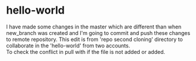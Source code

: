 # hello-world
I have made some changes in the master which are different than when new_branch was created and I'm going to commit and push these changes to remote repository.
This edit is from 'repo second cloning' directory to collaborate in the 'hello-world' from two accounts.  
To check the conflict in pull with if the file is not added or added. 